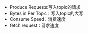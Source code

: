 + Produce Requests:写入topic的请求
+ Bytes in Per Topic：写入topic的大写
+ Consume Speed：消费速度
+ fetch request：请求速度